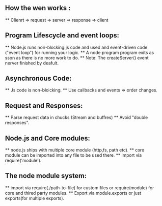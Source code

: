 ## How the wen works :
**	Clienrt => request => server => response => client
	
## Program Lifescycle and event loops:
**	Node.js runs non-blocking js code and used and event-driven code ("event loop") for running your logic.
**	A node program program exits as sson as there is no more work to do.
**	Note: The createServer() event nerver finished by deafult.

## Asynchronous Code:
**	Js code is non-bloicking.
**	Use callbacks and events  => order changes.

## Request and Responses:
**	Parse request data in chucks (Stream and buffres)
**	Avoid "double responses".

## Node.js and Core modules:
**	node.js ships with multiple core module (http,fs, path  etc).
**	core module can be imported into any file to be used there.
** import via require('module').

##	The node module system:
**	import via require(./path-to-file) for custom files or require(module) for core and thired party modules.
**	Export via module.exports or just exports(for multiple exports).